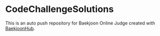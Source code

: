 # CodeChallengeSolutions
This is an auto push repository for Baekjoon Online Judge created with [BaekjoonHub](https://github.com/BaekjoonHub/BaekjoonHub).
